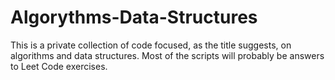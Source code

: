 # Algorythms-Data-Structures
This is a private collection of code focused, as the title suggests, on algorithms and data structures.
Most of the scripts will probably be answers to Leet Code exercises.
